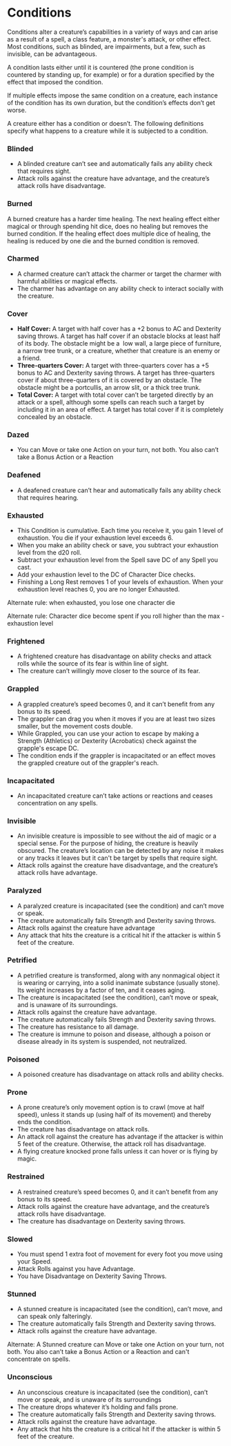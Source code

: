 # Conditions

Conditions alter a creature’s capabilities in a variety of ways and can arise as a result of a spell, a class feature, a monster's attack, or other effect. Most conditions, such as blinded, are impairments, but a few, such as invisible, can be advantageous.

A condition lasts either until it is countered (the prone condition is countered by standing up, for example) or for a duration specified by the effect that imposed the condition.

If multiple effects impose the same condition on a creature, each instance of the condition has its own duration, but the condition’s effects don’t get worse.

A creature either has a condition or doesn’t. The following definitions specify what happens to a creature while it is subjected to a condition.

### Blinded
- A blinded creature can’t see and automatically fails any ability check that requires sight.
- Attack rolls against the creature have advantage, and the creature’s attack rolls have disadvantage.

### Burned
A burned creature has a harder time healing. The next healing effect either magical or through spending hit dice, does no healing but removes the burned condition. If the healing effect does multiple dice of healing, the healing is reduced by one die and the burned condition is removed.

### Charmed
- A charmed creature can’t attack the charmer or target the charmer with harmful abilities or magical effects.
- The charmer has advantage on any ability check to interact socially with the creature.

### Cover
- **Half Cover:** A target with half cover has a +2 bonus to AC and Dexterity saving throws. A target has half cover if an obstacle blocks at least half of its body. The obstacle might be a  low wall, a large piece of furniture, a narrow tree trunk, or a creature, whether that creature is an enemy or a friend.
- **Three-quarters Cover:** A target with three-quarters cover has a +5 bonus to AC and Dexterity saving throws. A target has three-quarters cover if about three-quarters of it is covered by an obstacle. The obstacle might be a portcullis, an arrow slit, or a thick tree trunk.
- **Total Cover:** A target with total cover can’t be targeted directly by an attack or a spell, although some spells can reach such a target by including it in an area of effect. A target has total cover if it is completely concealed by an obstacle.

### Dazed
- You can Move or take one Action on your turn, not both. You also can’t take a Bonus Action or a Reaction

### Deafened 
- A deafened creature can’t hear and automatically fails any ability check that requires hearing.

### Exhausted
- This Condition is  cumulative. Each time you receive it, you gain 1 level of exhaustion. You die if your exhaustion level exceeds 6.  
- When you make an ability check or save, you subtract your exhaustion level from the d20 roll. 
- Subtract your exhaustion level from the Spell save DC of any Spell you cast.
- Add your exhaustion level to the DC of Character Dice checks.
- Finishing a Long Rest removes 1 of your levels of exhaustion. When your exhaustion level reaches 0, you are no longer Exhausted.

Alternate rule: when exhausted, you lose one character die

Alternate rule: Character dice become spent if you roll higher than the max - exhaustion level


### Frightened
- A frightened creature has disadvantage on ability checks and attack rolls while the source of its fear is within line of sight.
- The creature can’t willingly move closer to the source of its fear.

### Grappled
- A grappled creature’s speed becomes 0, and it can’t benefit from any bonus to its speed.
- The grappler can drag you when it moves if you are at least two sizes smaller, but the movement costs double.
- While Grappled, you can use your action to escape by making a Strength (Athletics) or Dexterity (Acrobatics) check against the grapple's escape DC.
- The condition ends if the grappler is incapacitated or an effect moves the grappled creature out of the grappler's reach.

### Incapacitated
- An incapacitated creature can’t take actions or reactions and ceases concentration on any spells. 

### Invisible
- An invisible creature is impossible to see without the aid of magic or a special sense. For the purpose of hiding, the creature is heavily obscured. The creature’s location can be detected by any noise it makes or any tracks it leaves but it can't be target by spells that require sight.
- Attack rolls against the creature have disadvantage, and the creature’s attack rolls have advantage.

### Paralyzed
- A paralyzed creature is incapacitated (see the condition) and can’t move or speak.
- The creature automatically fails Strength and Dexterity saving throws.
- Attack rolls against the creature have advantage
- Any attack that hits the creature is a critical hit if the attacker is within 5 feet of the creature.

### Petrified
- A petrified creature is transformed, along with any nonmagical object it is wearing or carrying, into a solid inanimate substance (usually stone). Its weight increases by a factor of ten, and it ceases aging.
- The creature is incapacitated (see the condition), can’t move or speak, and is unaware of its surroundings.
- Attack rolls against the creature have advantage.
- The creature automatically fails Strength and Dexterity saving throws.
- The creature has resistance to all damage.
- The creature is immune to poison and disease, although a poison or disease already in its system is suspended, not neutralized.

### Poisoned
- A poisoned creature has disadvantage on attack rolls and ability checks.

### Prone
- A prone creature’s only movement option is to crawl (move at half speed), unless it stands up (using half of its movement) and thereby ends the condition.
- The creature has disadvantage on attack rolls.
- An attack roll against the creature has advantage if the attacker is within 5 feet of the creature. Otherwise, the attack roll has disadvantage.
- A flying creature knocked prone falls unless it can hover or is flying by magic.

### Restrained
- A restrained creature’s speed becomes 0, and it can’t benefit from any bonus to its speed.
- Attack rolls against the creature have advantage, and the creature’s attack rolls have disadvantage.
- The creature has disadvantage on Dexterity saving throws.

### Slowed
- You must spend 1 extra foot of movement for every foot you move using your Speed.
- Attack Rolls against you have Advantage.
- You have Disadvantage on Dexterity Saving Throws.

### Stunned
- A stunned creature is incapacitated (see the condition), can’t move, and can speak only falteringly.
- The creature automatically fails Strength and Dexterity saving throws.
- Attack rolls against the creature have advantage.

Alternate: A Stunned creature can Move or take one Action on your turn, not both. You also can’t take a Bonus Action or a Reaction and can't concentrate on spells.

### Unconscious
- An unconscious creature is incapacitated (see the condition), can’t move or speak, and is unaware of its surroundings
- The creature drops whatever it’s holding and falls prone.
- The creature automatically fails Strength and Dexterity saving throws.
- Attack rolls against the creature have advantage.
- Any attack that hits the creature is a critical hit if the attacker is within 5 feet of the creature.
